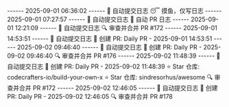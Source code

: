 ------ 2025-09-01 06:36:02 ------
🌱 自动提交日志
😴 摸鱼，仅写日志
------ 2025-09-01 07:27:57 ------
🌱 自动提交日志
🌿 自动 PR 日志
------ 2025-09-01 12:21:09 ------
🌱 自动提交日志
🔍 审查并合并 PR #172
------ 2025-09-01 14:53:51 ------
🌱 自动提交日志
🌿 创建 PR: Daily PR - 2025-09-01 14:53:51
------ 2025-09-02 09:46:40 ------
🌱 自动提交日志
🌿 创建 PR: Daily PR - 2025-09-02 09:46:40
🔍 审查并合并 PR #176
------ 2025-09-02 11:48:39 ------
🌱 自动提交日志
🌿 创建 PR: Daily PR - 2025-09-02 11:48:39
⭐ Star 仓库: codecrafters-io/build-your-own-x
⭐ Star 仓库: sindresorhus/awesome
🔍 审查并合并 PR #172
------ 2025-09-02 12:46:05 ------
🌱 自动提交日志
🌿 创建 PR: Daily PR - 2025-09-02 12:46:05
🔍 审查并合并 PR #178
